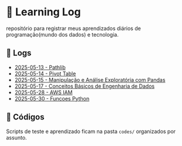 # 📓 Learning Log

repositório para registrar meus aprendizados diários de programação(mundo dos dados) e tecnologia.

## 📅 Logs

- [2025-05-13 - Pathlib](/logs/2025-05-13.md)
- [2025-05-14 - Pivot Table](/logs/2025-05-14.md)
- [2025-05-15 - Manipulação e Análise Exploratória com Pandas](/logs/2025-05-15.md)
- [2025-05-17 - Conceitos Básicos de Engenharia de Dados](/logs/2025-05-17.md)
- [2025-05-28 - AWS IAM](/logs/2025-07-28.md)
- [2025-05-30 - Funcoes Python ](/logs/2025-07-30.md)

## 📁 Códigos

Scripts de teste e aprendizado ficam na pasta `codes/` organizados por assunto.
